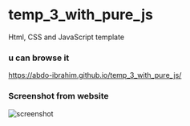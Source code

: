 # temp_3_with_pure_js
Html, CSS and JavaScript template
### u can browse it
https://abdo-ibrahim.github.io/temp_3_with_pure_js/
 
### Screenshot from website
![screenshot](/imgs/temp-3-with-pure-js.png)
